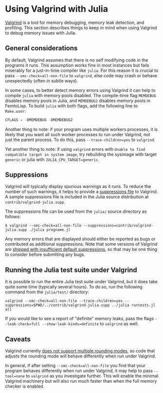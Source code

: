 # Using Valgrind with Julia

[Valgrind](https://valgrind.org/) is a tool for memory debugging, memory leak detection, and profiling.
 This section describes things to keep in mind when using Valgrind to debug memory issues with
Julia.

## General considerations

By default, Valgrind assumes that there is no self modifying code in the programs it runs.  This
assumption works fine in most instances but fails miserably for a just-in-time compiler like
`julia`.  For this reason it is crucial to pass `--smc-check=all-non-file` to `valgrind`, else
code may crash or behave unexpectedly (often in subtle ways).

In some cases, to better detect memory errors using Valgrind it can help to compile `julia` with
memory pools disabled.  The compile-time flag `MEMDEBUG` disables memory pools in Julia, and
`MEMDEBUG2` disables memory pools in FemtoLisp.  To build `julia` with both flags, add the following
line to `Make.user`:

```julia
CFLAGS = -DMEMDEBUG -DMEMDEBUG2
```

Another thing to note: if your program uses multiple workers processes, it is likely that you
want all such worker processes to run under Valgrind, not just the parent process.  To do this,
pass `--trace-children=yes` to `valgrind`.

Yet another thing to note: if using `valgrind` errors with `Unable to find compatible target in system image`,
try rebuilding the sysimage with target `generic` or julia with `JULIA_CPU_TARGET=generic`.

## Suppressions

Valgrind will typically display spurious warnings as it runs.  To reduce the number of such warnings,
it helps to provide a [suppressions file](https://valgrind.org/docs/manual/manual-core.html#manual-core.suppress)
to Valgrind.  A sample suppressions file is included in the Julia source distribution at `contrib/valgrind-julia.supp`.

The suppressions file can be used from the `julia/` source directory as follows:

```
$ valgrind --smc-check=all-non-file --suppressions=contrib/valgrind-julia.supp ./julia progname.jl
```

Any memory errors that are displayed should either be reported as bugs or contributed as additional
suppressions.  Note that some versions of Valgrind are [shipped with insufficient default suppressions](https://github.com/JuliaLang/julia/issues/8314#issuecomment-55766210),
so that may be one thing to consider before submitting any bugs.

## Running the Julia test suite under Valgrind

It is possible to run the entire Julia test suite under Valgrind, but it does take quite some
time (typically several hours).  To do so, run the following command from the `julia/test/` directory:

```
valgrind --smc-check=all-non-file --trace-children=yes --suppressions=$PWD/../contrib/valgrind-julia.supp ../julia runtests.jl all
```

If you would like to see a report of "definite" memory leaks, pass the flags `--leak-check=full --show-leak-kinds=definite`
to `valgrind` as well.

## Caveats

Valgrind currently [does not support multiple rounding modes](https://bugs.kde.org/show_bug.cgi?id=136779),
so code that adjusts the rounding mode will behave differently when run under Valgrind.

In general, if after setting `--smc-check=all-non-file` you find that your program behaves differently
when run under Valgrind, it may help to pass `--tool=none` to `valgrind` as you investigate further.
 This will enable the minimal Valgrind machinery but will also run much faster than when the full
memory checker is enabled.
